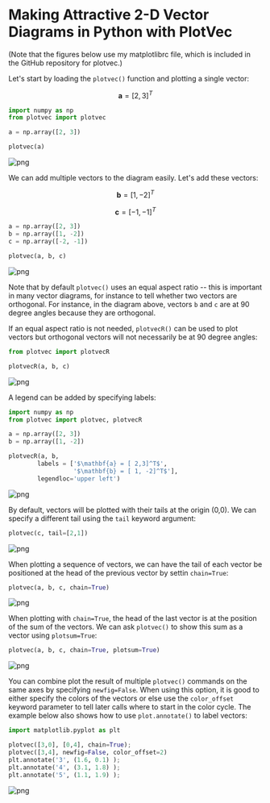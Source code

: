 # Making Attractive 2-D Vector Diagrams in Python with PlotVec

(Note that the figures below use my matplotlibrc file, which is included in the GitHub repository for plotvec.)

Let's start by loading the `plotvec()` function and plotting a single vector:


$$
\mathbf{a} = [2,3]^T
$$



```python
import numpy as np
from plotvec import plotvec

a = np.array([2, 3])

plotvec(a)
```


    
![png](figs/output_2_0.png)
    


We can add multiple vectors to the diagram easily. Let's add these vectors:

$$
\mathbf{b} =[1,-2]^T 
$$

$$
\mathbf{c} =[-1,-1]^T
$$


```python
a = np.array([2, 3])
b = np.array([1, -2])
c = np.array([-2, -1])

plotvec(a, b, c)
```


    
![png](figs/output_4_0.png)
    


Note that by default `plotvec()` uses an equal aspect ratio -- this is important in many vector diagrams, for instance to tell whether two vectors are orthogonal. For instance, in the diagram above, vectors `b` and `c` are at 90 degree angles because they are orthogonal.

If an equal aspect ratio is not needed, `plotvecR()` can be used to plot vectors but orthogonal vectors will not necessarily be at 90 degree angles:


```python
from plotvec import plotvecR

plotvecR(a, b, c)
```


    
![png](figs/output_6_0.png)
    


A legend can be added by specifying labels:


```python
import numpy as np
from plotvec import plotvec, plotvecR

a = np.array([2, 3])
b = np.array([1, -2])

plotvecR(a, b,
        labels = ['$\mathbf{a} = [ 2,3]^T$',
                  '$\mathbf{b} = [ 1, -2]^T$'],
        legendloc='upper left')
```


    
![png](figs/output_8_0.png)
    


By default, vectors will be plotted with their tails at the origin (0,0).  We can specify a different tail using the `tail` keyword argument:


```python
plotvec(c, tail=[2,1])
```


    
![png](figs/output_10_0.png)
    


When plotting a sequence of vectors, we can have the tail of each vector be positioned at the head of the previous vector by settin `chain=True`:


```python
plotvec(a, b, c, chain=True)
```


    
![png](figs/output_12_0.png)
    


When plotting with `chain=True`, the head of the last vector is at the position of the sum of the vectors. We can ask `plotvec()` to show this sum as a vector using `plotsum=True`:


```python
plotvec(a, b, c, chain=True, plotsum=True)
```


    
![png](figs/output_14_0.png)
    


You can combine plot the result of multiple `plotvec()` commands on the same axes by specifying `newfig=False`. When using this option, it is good to either specify the colors of the vectors or else use the `color_offset` keyword parameter to tell later calls where to start in the color cycle. The example below also shows how to use `plot.annotate()` to label vectors:


```python
import matplotlib.pyplot as plt

plotvec([3,0], [0,4], chain=True);
plotvec([3,4], newfig=False, color_offset=2)
plt.annotate('3', (1.6, 0.1) );
plt.annotate('4', (3.1, 1.8) );
plt.annotate('5', (1.1, 1.9) );
```


    
![png](figs/output_16_0.png)
    

